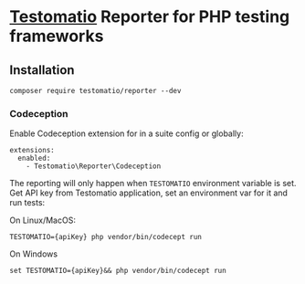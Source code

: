 # [Testomatio](https://testomat.io) Reporter for PHP testing frameworks

## Installation

```
composer require testomatio/reporter --dev
```

### Codeception

Enable Codeception extension for in a suite config or globally:

```
extensions:
  enabled:
    - Testomatio\Reporter\Codeception
```

The reporting will only happen when `TESTOMATIO` environment variable is set.
Get API key from Testomatio application, set an environment var for it and run tests:

On Linux/MacOS:

```
TESTOMATIO={apiKey} php vendor/bin/codecept run
```

On Windows

```
set TESTOMATIO={apiKey}&& php vendor/bin/codecept run
```



